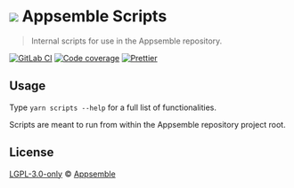 # ![](https://gitlab.com/appsemble/appsemble/-/raw/0.20.21/config/assets/logo.svg) Appsemble Scripts

> Internal scripts for use in the Appsemble repository.

[![GitLab CI](https://gitlab.com/appsemble/appsemble/badges/0.20.21/pipeline.svg)](https://gitlab.com/appsemble/appsemble/-/releases/0.20.21)
[![Code coverage](https://codecov.io/gl/appsemble/appsemble/branch/0.20.21/graph/badge.svg)](https://codecov.io/gl/appsemble/appsemble)
[![Prettier](https://img.shields.io/badge/code_style-prettier-ff69b4.svg)](https://prettier.io)

## Usage

Type `yarn scripts --help` for a full list of functionalities.

Scripts are meant to run from within the Appsemble repository project root.

## License

[LGPL-3.0-only](https://gitlab.com/appsemble/appsemble/-/blob/0.20.21/LICENSE.md) ©
[Appsemble](https://appsemble.com)
